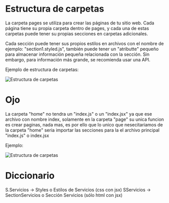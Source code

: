 # Estructura de carpetas

La carpeta pages se utiliza para crear las páginas de tu sitio web. Cada página tiene su propia carpeta dentro de pages, y cada una de estas carpetas puede tener su propias secciones en carpetas adicionales.

Cada sección puede tener sus propios estilos en archivos con el nombre de ejemplo: "section1.styled.js", también puede tener un "atributte" pequeño para almacenar información pequeña relacionada con la sección. Sin embargo, para información más grande, se recomienda usar una API.

Ejemplo de estructura de carpetas:

![Estructura de carpetas](https://i.postimg.cc/sDCZ2BC6/estructura-de-carpetas.png)

# Ojo

La carpeta "home" no tendra un "index.js" o un "index.jsx" ya que ese archivo con nombre index, solamente en la carpeta "page" su unica funcion es crear paginas, nada mas, es por ello que lo unico que nesecitariamos de la carpeta "home" seria importar las secciones para la el archivo principal "index.js" o index.jsx

Ejemplo:

![Estructura de carpetas](https://i.postimg.cc/kXsdzZJJ/estructura-de-carpetas-2.png)

# Diccionario

S.Servicios -> Styles o Estilos de Servicios (css con jsx)
SServicios -> SectionServicios o Sección Servicios (sólo html con jsx)
